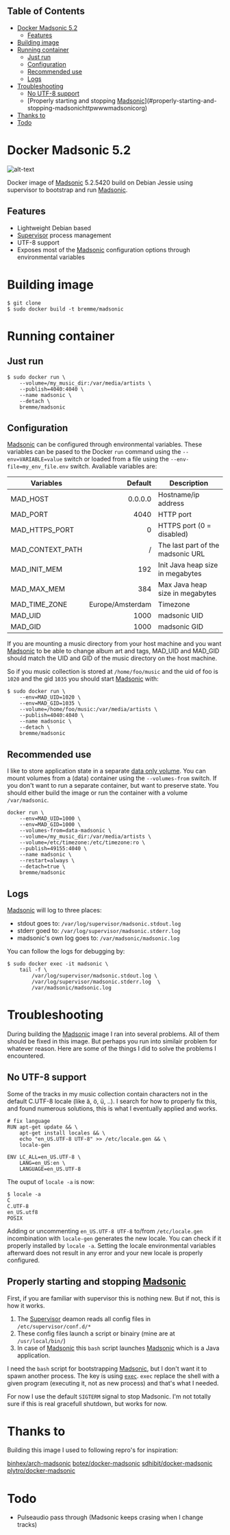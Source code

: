 <!-- START doctoc generated TOC please keep comment here to allow auto update -->
<!-- DON'T EDIT THIS SECTION, INSTEAD RE-RUN doctoc TO UPDATE -->
## Table of Contents

- [Docker Madsonic 5.2](#docker-madsonic-52)
  - [Features](#features)
- [Building image](#building-image)
- [Running container](#running-container)
  - [Just run](#just-run)
  - [Configuration](#configuration)
  - [Recommended use](#recommended-use)
  - [Logs](#logs)
- [Troubleshooting](#troubleshooting)
  - [No UTF-8 support](#no-utf-8-support)
  - [Properly starting and stopping [Madsonic](http://www.madsonic.org/)](#properly-starting-and-stopping-madsonichttpwwwmadsonicorg)
- [Thanks to](#thanks-to)
- [Todo](#todo)

<!-- END doctoc generated TOC please keep comment here to allow auto update -->

# Docker Madsonic 5.2

![alt-text][madsonic]

Docker image of [Madsonic](http://www.madsonic.org/) 5.2.5420 build on Debian Jessie using supervisor to bootstrap and run [Madsonic](http://www.madsonic.org/).

## Features

* Lightweight Debian based
* [Supervisor](http://supervisord.org/) process management
* UTF-8 support
* Exposes most of the [Madsonic](http://www.madsonic.org/) configuration options through environmental variables

# Building image

```shell
$ git clone
$ sudo docker build -t bremme/madsonic
```

# Running container

## Just run

```shell
$ sudo docker run \
    --volume=/my_music_dir:/var/media/artists \
    --publish=4040:4040 \
    --name madsonic \
    --detach \
    bremme/madsonic
```

## Configuration

[Madsonic](http://www.madsonic.org/) can be configured through environmental variables. These variables can be pased to the Docker `run` command using the `--env=VARIABLE=value` switch or loaded from a file using the `--env-file=my_env_file.env` switch. Avaliable variables are:


| Variables         | Default           |   Description                     |
|-------------------|------------------:|-----------------------------------|
| MAD_HOST          | 0.0.0.0           | Hostname/ip address               |
| MAD_PORT          | 4040              | HTTP port                         |
| MAD_HTTPS_PORT    | 0                 | HTTPS port (0 = disabled)         |
| MAD_CONTEXT_PATH  | /                 | The last part of the madsonic URL |
| MAD_INIT_MEM      | 192               | Init Java heap size in megabytes  |
| MAD_MAX_MEM       | 384               | Max Java heap size in megabytes   |
| MAD_TIME_ZONE     | Europe/Amsterdam  | Timezone                          |
| MAD_UID           | 1000              | madsonic UID                      |
| MAD_GID           | 1000              | madsonic GID                      |
 
If you are mounting a music directory from your host machine and you want [Madsonic](http://www.madsonic.org/) to be able to change album art and tags, MAD_UID and MAD_GID should match the UID and GID of the music directory on the host machine.

So if you music collection is stored at `/home/foo/music` and the uid of foo is `1020` and the gid `1035` you should start [Madsonic](http://www.madsonic.org/) with:

```shell
$ sudo docker run \
    --env=MAD_UID=1020 \
    --env=MAD_GID=1035 \
    --volume=/home/foo/music:/var/media/artists \
    --publish=4040:4040 \
    --name madsonic \
    --detach \
    bremme/madsonic
```


## Recommended use

I like to store application state in a separate [data only volume](https://docs.docker.com/userguide/dockervolumes/). You can mount volumes from a (data) container using the `--volumes-from` switch. If you don't want to run a separate container, but want to preserve state. You should either build the image or run the container with a volume `/var/madsonic`.

```shell
docker run \
    --env=MAD_UID=1000 \
    --env=MAD_GID=1000 \
    --volumes-from=data-madsonic \
    --volume=/my_music_dir:/var/media/artists \
    --volume=/etc/timezone:/etc/timezone:ro \
    --publish=49155:4040 \
    --name madsonic \
    --restart=always \
    --detach=true \
    bremme/madsonic
```

## Logs

[Madsonic](http://www.madsonic.org/) will log to three places:

* stdout goes to: `/var/log/supervisor/madsonic.stdout.log`
* stderr goed to: `/var/log/supervisor/madsonic.stderr.log`
* madsonic's own log goes to: `/var/madsonic/madsonic.log`

You can follow the logs for debugging by:

```shell
$ sudo docker exec -it madsonic \
    tail -f \
        /var/log/supervisor/madsonic.stdout.log \
        /var/log/supervisor/madsonic.stderr.log  \
        /var/madsonic/madsonic.log
```

# Troubleshooting 

During building the [Madsonic](http://www.madsonic.org/) image I ran into several problems. All of them should be fixed in this image. But perhaps you run into similair problem for whatever reason. Here are some of the things I did to solve the problems I encountered.

## No UTF-8 support

Some of the tracks in my music collection contain characters not in the default C.UTF-8 locale (like ä, ö, ü, ..). I search for how to properly fix this, and found numerous solutions, this is what I eventually applied and works.

```
# fix language
RUN apt-get update && \
    apt-get install locales && \
    echo "en_US.UTF-8 UTF-8" >> /etc/locale.gen && \
    locale-gen

ENV LC_ALL=en_US.UTF-8 \
    LANG=en_US:en \
    LANGUAGE=en_US.UTF-8
```

The ouput of `locale -a` is now:

```shell
$ locale -a
C
C.UTF-8
en_US.utf8
POSIX
```

Adding or uncommenting `en_US.UTF-8 UTF-8` to/from `/etc/locale.gen` incombination with `locale-gen` generates the new locale. You can check if it properly installed by `locale -a`. Setting the locale environmental variables afterward does not result in any error and your new locale is properly configured.

## Properly starting and stopping [Madsonic](http://www.madsonic.org/)

First, if you are familiar with supervisor this is nothing new. But if not, this is how it works.

1. The [Supervisor](http://supervisord.org/) deamon reads all config files in `/etc/supervisor/conf.d/*`
2. These config files launch a script or binairy (mine are at `/usr/local/bin/`)
3. In case of [Madsonic](http://www.madsonic.org/) this `bash` script launches [Madsonic](http://www.madsonic.org/) which is a Java application.

I need the `bash` script for bootstrapping [Madsonic](http://www.madsonic.org/), but I don't want it to spawn another process. The key is using [`exec`](http://wiki.bash-hackers.org/commands/builtin/exec). `exec` replace the shell with a given program (executing it, not as new process) and that's what I needed.

For now I use the default `SIGTERM` signal to stop Madsonic. I'm not totally sure if this is real gracefull shutdown, but works for now.

# Thanks to

Building this image I used to following repro's for inspiration:

[binhex/arch-madsonic](https://github.com/binhex/arch-madsonic)
[botez/docker-madsonic](https://github.com/botez/docker-madsonic)
[sdhibit/docker-madsonic](https://github.com/sdhibit/docker-madsonic)
[plytro/docker-madsonic](https://github.com/plytro/docker-madsonic)

# Todo

* Pulseaudio pass through (Madsonic keeps crasing when I change tracks)

[madsonic]: http://forum.madsonic.org/styles/prosilver_se/imageset/logo.default.png "Madsonic" 
